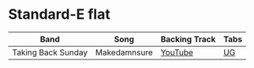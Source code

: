 # Standard-E flat

| Band | Song | Backing Track | Tabs
| --- | --- | --- | --- |
| Taking Back Sunday | Makedamnsure | [YouTube](https://www.youtube.com/watch?v=4ldjbjwim4k) | [UG](https://tabs.ultimate-guitar.com/tab/taking-back-sunday/makedamnsure-official-2278929)
